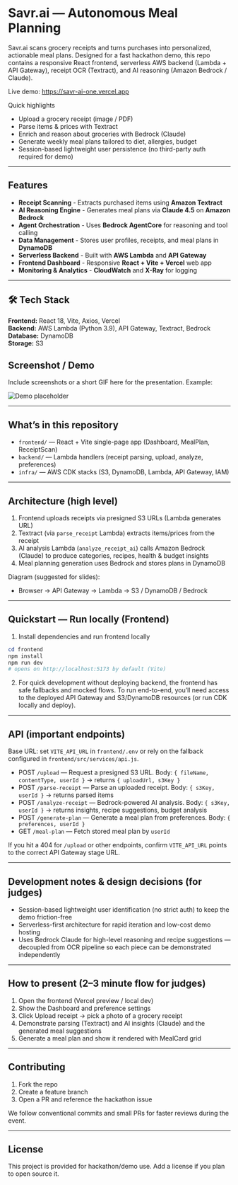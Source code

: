 # Savr.ai — Autonomous Meal Planning

Savr.ai scans grocery receipts and turns purchases into personalized, actionable meal plans. Designed for a fast hackathon demo, this repo contains a responsive React frontend, serverless AWS backend (Lambda + API Gateway), receipt OCR (Textract), and AI reasoning (Amazon Bedrock / Claude).

Live demo: https://savr-ai-one.vercel.app

Quick highlights

- Upload a grocery receipt (image / PDF)
- Parse items & prices with Textract
- Enrich and reason about groceries with Bedrock (Claude)
- Generate weekly meal plans tailored to diet, allergies, budget
- Session-based lightweight user persistence (no third-party auth required for demo)

---

## Features

- **Receipt Scanning** - Extracts purchased items using **Amazon Textract**
- **AI Reasoning Engine** - Generates meal plans via **Claude 4.5** on **Amazon Bedrock**
- **Agent Orchestration** - Uses **Bedrock AgentCore** for reasoning and tool calling
- **Data Management** - Stores user profiles, receipts, and meal plans in **DynamoDB**
- **Serverless Backend** - Built with **AWS Lambda** and **API Gateway**
- **Frontend Dashboard** - Responsive **React + Vite + Vercel** web app
- **Monitoring & Analytics** - **CloudWatch** and **X-Ray** for logging

---

## 🛠️ Tech Stack

**Frontend:** React 18, Vite, Axios, Vercel  
**Backend:** AWS Lambda (Python 3.9), API Gateway, Textract, Bedrock  
**Database:** DynamoDB  
**Storage:** S3

## Screenshot / Demo

Include screenshots or a short GIF here for the presentation. Example:

![Demo placeholder](./frontend/public/demo-placeholder.png)

---

## What’s in this repository

- `frontend/` — React + Vite single-page app (Dashboard, MealPlan, ReceiptScan)
- `backend/` — Lambda handlers (receipt parsing, upload, analyze, preferences)
- `infra/` — AWS CDK stacks (S3, DynamoDB, Lambda, API Gateway, IAM)

---

## Architecture (high level)

1. Frontend uploads receipts via presigned S3 URLs (Lambda generates URL)
2. Textract (via `parse_receipt` Lambda) extracts items/prices from the receipt
3. AI analysis Lambda (`analyze_receipt_ai`) calls Amazon Bedrock (Claude) to produce categories, recipes, health & budget insights
4. Meal planning generation uses Bedrock and stores plans in DynamoDB

Diagram (suggested for slides):

- Browser → API Gateway → Lambda → S3 / DynamoDB / Bedrock

---

## Quickstart — Run locally (Frontend)

1. Install dependencies and run frontend locally

```powershell
cd frontend
npm install
npm run dev
# opens on http://localhost:5173 by default (Vite)
```

2. For quick development without deploying backend, the frontend has safe fallbacks and mocked flows. To run end-to-end, you’ll need access to the deployed API Gateway and S3/DynamoDB resources (or run CDK locally and deploy).

---

## API (important endpoints)

Base URL: set `VITE_API_URL` in `frontend/.env` or rely on the fallback configured in `frontend/src/services/api.js`.

- POST `/upload` — Request a presigned S3 URL. Body: `{ fileName, contentType, userId }` → returns `{ uploadUrl, s3Key }`
- POST `/parse-receipt` — Parse an uploaded receipt. Body: `{ s3Key, userId }` → returns parsed items
- POST `/analyze-receipt` — Bedrock-powered AI analysis. Body: `{ s3Key, userId }` → returns insights, recipe suggestions, budget analysis
- POST `/generate-plan` — Generate a meal plan from preferences. Body: `{ preferences, userId }`
- GET `/meal-plan` — Fetch stored meal plan by `userId`

If you hit a 404 for `/upload` or other endpoints, confirm `VITE_API_URL` points to the correct API Gateway stage URL.

---

## Development notes & design decisions (for judges)

- Session-based lightweight user identification (no strict auth) to keep the demo friction-free
- Serverless-first architecture for rapid iteration and low-cost demo hosting
- Uses Bedrock Claude for high-level reasoning and recipe suggestions — decoupled from OCR pipeline so each piece can be demonstrated independently

---

## How to present (2–3 minute flow for judges)

1. Open the frontend (Vercel preview / local dev)
2. Show the Dashboard and preference settings
3. Click Upload receipt → pick a photo of a grocery receipt
4. Demonstrate parsing (Textract) and AI insights (Claude) and the generated meal suggestions
5. Generate a meal plan and show it rendered with MealCard grid

---

## Contributing

1. Fork the repo
2. Create a feature branch
3. Open a PR and reference the hackathon issue

We follow conventional commits and small PRs for faster reviews during the event.

---

## License

This project is provided for hackathon/demo use. Add a license if you plan to open source it.
